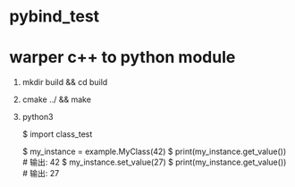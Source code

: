 # pybind_test
# warper c++ to python module

1. mkdir build && cd build

2. cmake ../ && make

3. python3

	$ import class_test

	$ my_instance = example.MyClass(42)
	$ print(my_instance.get_value())  # 输出: 42
	$ my_instance.set_value(27)
	$ print(my_instance.get_value())  # 输出: 27

